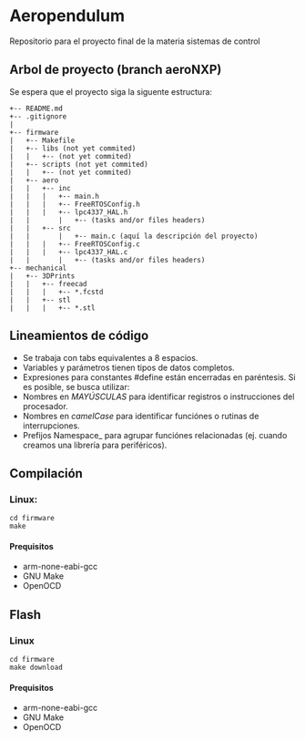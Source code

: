 # Aeropendulum

Repositorio para el proyecto final de la materia sistemas de control

## Arbol de proyecto (branch aeroNXP)
Se espera que el proyecto siga la siguente estructura:
```
+-- README.md
+-- .gitignore
|
+-- firmware
|	+-- Makefile
|	+-- libs (not yet commited)
|	|	+-- (not yet commited)
|	+-- scripts (not yet commited)
|	|	+-- (not yet commited)
|	+-- aero
|	|	+-- inc
|	|	|	+-- main.h
|	|	|	+-- FreeRTOSConfig.h
|	|	|	+-- lpc4337_HAL.h
|	|       |	+-- (tasks and/or files headers)
|	|	+-- src
|	|       |	+-- main.c (aquí la descripción del proyecto)
|	|	|	+-- FreeRTOSConfig.c
|	|	|	+-- lpc4337_HAL.c
|	|       |	+-- (tasks and/or files headers)
+-- mechanical
|	+-- 3DPrints
|	|	+-- freecad
|	|	|	+-- *.fcstd
|	|	+-- stl
|	|	|	+-- *.stl
```
## Lineamientos de código

* Se trabaja con tabs equivalentes a 8 espacios.
* Variables y parámetros tienen tipos de datos completos.
* Expresiones para constantes #define están encerradas en paréntesis.
Si es posible, se busca utilizar:
* Nombres en _MAYÚSCULAS_ para identificar registros o instrucciones del procesador.
* Nombres en _camelCase_ para identificar funciónes o rutinas de interrupciones.
* Prefijos Namespace_ para agrupar funciónes relacionadas (ej. cuando creamos una librería para periféricos).

## Compilación
### Linux:
```
cd firmware
make
```
#### Prequisitos
* arm-none-eabi-gcc
* GNU Make
* OpenOCD

## Flash
### Linux

```
cd firmware
make download
```

#### Prequisitos
* arm-none-eabi-gcc
* GNU Make
* OpenOCD
